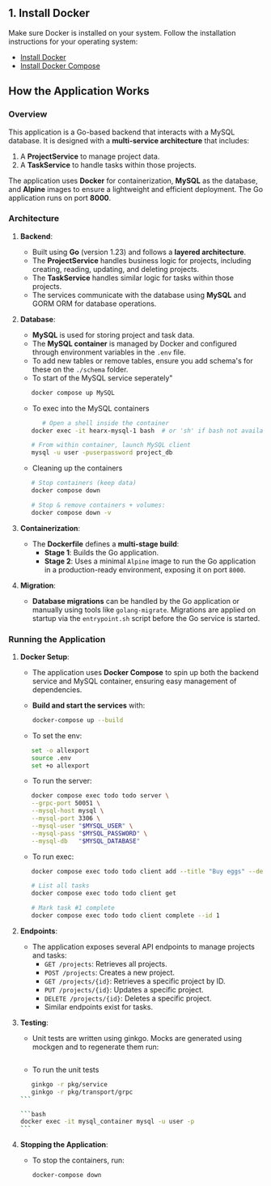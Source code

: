 ## 1. Install Docker

Make sure Docker is installed on your system. Follow the installation instructions for your operating system:

- [Install Docker](https://docs.docker.com/get-docker/)
- [Install Docker Compose](https://docs.docker.com/compose/install/)

## **How the Application Works**

### **Overview**
This application is a Go-based backend that interacts with a MySQL database. It is designed with a **multi-service architecture** that includes:
1. A **ProjectService** to manage project data.
2. A **TaskService** to handle tasks within those projects.

The application uses **Docker** for containerization, **MySQL** as the database, and **Alpine** images to ensure a lightweight and efficient deployment. The Go application runs on port **8000**.

### **Architecture**
1. **Backend**:
   - Built using **Go** (version 1.23) and follows a **layered architecture**.
   - The **ProjectService** handles business logic for projects, including creating, reading, updating, and deleting projects.
   - The **TaskService** handles similar logic for tasks within those projects.
   - The services communicate with the database using **MySQL** and GORM ORM for database operations.

2. **Database**:
   - **MySQL** is used for storing project and task data.
   - The **MySQL container** is managed by Docker and configured through environment variables in the `.env` file.
   - To add new tables or remove tables, ensure you add schema's for these on the `./schema` folder.
   - To start of the MySQL service seperately"
   ```bash
      docker compose up MySQL
   ```
   - To exec into the MySQL containers
   ```bash
         # Open a shell inside the container
      docker exec -it hearx-mysql-1 bash  # or 'sh' if bash not available

      # From within container, launch MySQL client
      mysql -u user -puserpassword project_db
   ```
   - Cleaning up the containers
   ```bash
      # Stop containers (keep data)
      docker compose down 

      # Stop & remove containers + volumes:
      docker compose down -v
   ```

3. **Containerization**:
   - The **Dockerfile** defines a **multi-stage build**:
     - **Stage 1**: Builds the Go application.
     - **Stage 2**: Uses a minimal `Alpine` image to run the Go application in a production-ready environment, exposing it on port `8000`.

4. **Migration**:
   - **Database migrations** can be handled by the Go application or manually using tools like `golang-migrate`. Migrations are applied on startup via the `entrypoint.sh` script before the Go service is started.

### **Running the Application**

1. **Docker Setup**:
   - The application uses **Docker Compose** to spin up both the backend service and MySQL container, ensuring easy management of dependencies.
   - **Build and start the services** with:

     ```bash
     docker-compose up --build
     ```

   - To set the env:
   ```bash
      set -o allexport
      source .env
      set +o allexport
   ```

   - To run the server:
   ```bash
      docker compose exec todo todo server \
      --grpc-port 50051 \
      --mysql-host mysql \
      --mysql-port 3306 \
      --mysql-user "$MYSQL_USER" \
      --mysql-pass "$MYSQL_PASSWORD" \
      --mysql-db   "$MYSQL_DATABASE"
   ```

   - To run exec:
   ```bash
      docker compose exec todo todo client add --title "Buy eggs" --desc "Cart"

      # List all tasks
      docker compose exec todo todo client get

      # Mark task #1 complete
      docker compose exec todo todo client complete --id 1
   ```

2. **Endpoints**:
   - The application exposes several API endpoints to manage projects and tasks:
     - `GET /projects`: Retrieves all projects.
     - `POST /projects`: Creates a new project.
     - `GET /projects/{id}`: Retrieves a specific project by ID.
     - `PUT /projects/{id}`: Updates a specific project.
     - `DELETE /projects/{id}`: Deletes a specific project.
     - Similar endpoints exist for tasks.

3. **Testing**:
   - Unit tests are written using ginkgo. Mocks are generated using mockgen and to regenerate them run:
   ```bash
   ```
   - To run the unit tests
   ````bash
      ginkgo -r pkg/service
      ginkgo -r pkg/transport/grpc
   ```

   ```bash
   docker exec -it mysql_container mysql -u user -p
   ```

4. **Stopping the Application**:
   - To stop the containers, run:

     ```bash
     docker-compose down
     ```

